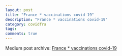 ```yaml
---
layout: post
title: "France * vaccinations covid-19"
description: "France * vaccinations covid-19"
category: covidfra
tags: 
comments: true
---
```


Medium post archive: [France * vaccinations covid-19](https://chrisgodlak.medium.com/france-vaccinations-covid-19-2d1a1981a852)

